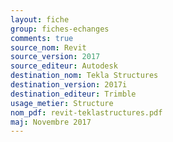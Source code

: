 ```yaml
--- 
layout: fiche 
group: fiches-echanges 
comments: true 
source_nom: Revit 
source_version: 2017 
source_editeur: Autodesk 
destination_nom: Tekla Structures 
destination_version: 2017i 
destination_editeur: Trimble 
usage_metier: Structure 
nom_pdf: revit-teklastructures.pdf 
maj: Novembre 2017 
---
```

